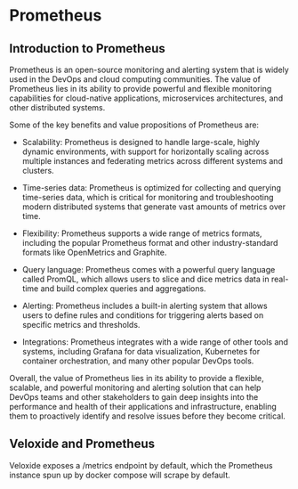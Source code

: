 # Prometheus

## Introduction to Prometheus

Prometheus is an open-source monitoring and alerting system that is widely used in the DevOps and cloud computing communities. The value of Prometheus lies in its ability to provide powerful and flexible monitoring capabilities for cloud-native applications, microservices architectures, and other distributed systems.

Some of the key benefits and value propositions of Prometheus are:

- Scalability: Prometheus is designed to handle large-scale, highly dynamic environments, with support for horizontally scaling across multiple instances and federating metrics across different systems and clusters.

- Time-series data: Prometheus is optimized for collecting and querying time-series data, which is critical for monitoring and troubleshooting modern distributed systems that generate vast amounts of metrics over time.

- Flexibility: Prometheus supports a wide range of metrics formats, including the popular Prometheus format and other industry-standard formats like OpenMetrics and Graphite.

- Query language: Prometheus comes with a powerful query language called PromQL, which allows users to slice and dice metrics data in real-time and build complex queries and aggregations.

- Alerting: Prometheus includes a built-in alerting system that allows users to define rules and conditions for triggering alerts based on specific metrics and thresholds.

- Integrations: Prometheus integrates with a wide range of other tools and systems, including Grafana for data visualization, Kubernetes for container orchestration, and many other popular DevOps tools.

Overall, the value of Prometheus lies in its ability to provide a flexible, scalable, and powerful monitoring and alerting solution that can help DevOps teams and other stakeholders to gain deep insights into the performance and health of their applications and infrastructure, enabling them to proactively identify and resolve issues before they become critical.

## Veloxide and Prometheus

Veloxide exposes a /metrics endpoint by default, which the Prometheus instance spun up by docker compose will scrape by default.
